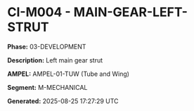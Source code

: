 # CI-M004 - MAIN-GEAR-LEFT-STRUT

**Phase:** 03-DEVELOPMENT

**Description:** Left main gear strut

**AMPEL:** AMPEL-01-TUW (Tube and Wing)

**Segment:** M-MECHANICAL

**Generated:** 2025-08-25 17:27:29 UTC
